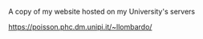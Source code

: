 A copy of my website hosted on my University's servers

https://poisson.phc.dm.unipi.it/~llombardo/ 
